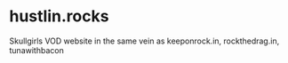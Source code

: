 # hustlin.rocks
Skullgirls VOD website in the same vein as keeponrock.in, rockthedrag.in, tunawithbacon
